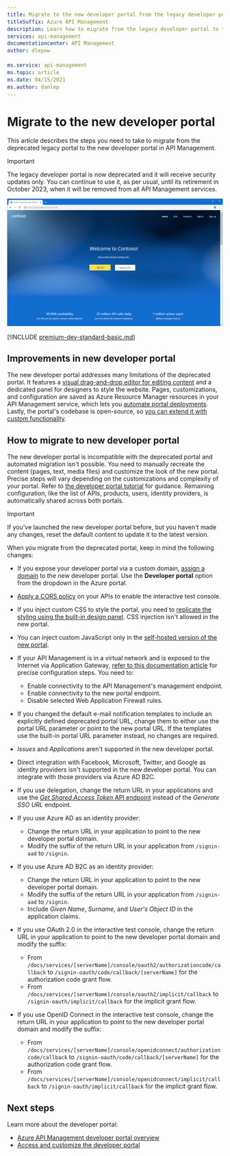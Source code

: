 ```yaml
---
title: Migrate to the new developer portal from the legacy developer portal
titleSuffix: Azure API Management
description: Learn how to migrate from the legacy developer portal to the new developer portal in API Management.
services: api-management
documentationcenter: API Management
author: dlepow

ms.service: api-management
ms.topic: article
ms.date: 04/15/2021
ms.author: danlep
---
```


# Migrate to the new developer portal

This article describes the steps you need to take to migrate from the deprecated legacy portal to the new developer portal in API Management.

> [!IMPORTANT]
> The legacy developer portal is now deprecated and it will receive security updates only. You can continue to use it, as per usual, until its retirement in October 2023, when it will be removed from all API Management services.

![API Management developer portal](media/api-management-howto-developer-portal/cover.png)

[!INCLUDE [premium-dev-standard-basic.md](../../includes/api-management-availability-premium-dev-standard-basic.md)]

## Improvements in new developer portal

The new developer portal addresses many limitations of the deprecated portal. It features a [visual drag-and-drop editor for editing content](api-management-howto-developer-portal-customize.md) and a dedicated panel for designers to style the website. Pages, customizations, and configuration are saved as Azure Resource Manager resources in your API Management service, which lets you [automate portal deployments](automate-portal-deployments.md). Lastly, the portal's codebase is open-source, so [you can extend it with custom functionality](api-management-howto-developer-portal.md#managed-vs-self-hosted).

## How to migrate to new developer portal

The new developer portal is incompatible with the deprecated portal and automated migration isn't possible. You need to manually recreate the content (pages, text, media files) and customize the look of the new portal. Precise steps will vary depending on the customizations and complexity of your portal. Refer to [the developer portal tutorial](api-management-howto-developer-portal-customize.md) for guidance. Remaining configuration, like the list of APIs, products, users, identity providers, is automatically shared across both portals.

> [!IMPORTANT]
> If you've launched the new developer portal before, but you haven't made any changes, reset the default content to update it to the latest version.

When you migrate from the deprecated portal, keep in mind the following changes:

- If you expose your developer portal via a custom domain, [assign a domain](configure-custom-domain.md) to the new developer portal. Use the **Developer portal** option from the dropdown in the Azure portal.
- [Apply a CORS policy](developer-portal-faq.md#cors) on your APIs to enable the interactive test console.
- If you inject custom CSS to style the portal, you need to [replicate the styling using the built-in design panel](api-management-howto-developer-portal-customize.md). CSS injection isn't allowed in the new portal.
- You can inject custom JavaScript only in the [self-hosted version of the new portal](api-management-howto-developer-portal.md#managed-vs-self-hosted).
- If your API Management is in a virtual network and is exposed to the Internet via Application Gateway, [refer to this documentation article](api-management-howto-integrate-internal-vnet-appgateway.md) for precise configuration steps. You need to:

    - Enable connectivity to the API Management's management endpoint.
    - Enable connectivity to the new portal endpoint.
    - Disable selected Web Application Firewall rules.

- If you changed the default e-mail notification templates to include an explicitly defined deprecated portal URL, change them to either use the portal URL parameter or point to the new portal URL. If the templates use the     built-in portal URL parameter instead, no changes are required.
- *Issues* and *Applications* aren't supported in the new developer portal.
- Direct integration with Facebook, Microsoft, Twitter, and Google as identity providers isn't supported in the new developer portal. You can integrate with those providers via Azure AD B2C.
- If you use delegation, change the return URL in your applications and use the [*Get Shared Access Token* API endpoint](/rest/api/apimanagement/2020-12-01/user/get-shared-access-token) instead of the *Generate SSO URL* endpoint.
- If you use Azure AD as an identity provider:

    - Change the return URL in your application to point to the new developer portal domain.
    - Modify the suffix of the return URL in your application from `/signin-aad` to `/signin`.

- If you use Azure AD B2C as an identity provider:

    - Change the return URL in your application to point to the new developer portal domain.
    - Modify the suffix of the return URL in your application from `/signin-aad` to `/signin`.
    - Include *Given Name*, *Surname*, and *User's Object ID* in the application claims.

- If you use OAuth 2.0 in the interactive test console, change the return URL in your application to point to the new developer portal domain and modify the suffix:

    - From `/docs/services/[serverName]/console/oauth2/authorizationcode/callback` to `/signin-oauth/code/callback/[serverName]` for the authorization code grant flow.
    - From `/docs/services/[serverName]/console/oauth2/implicit/callback` to `/signin-oauth/implicit/callback` for the implicit grant flow.
- If you use OpenID Connect in the interactive test console, change the return URL in your application to point to the new developer portal domain and modify the suffix:

    - From `/docs/services/[serverName]/console/openidconnect/authorizationcode/callback` to `/signin-oauth/code/callback/[serverName]` for the authorization code grant flow.
    - From `/docs/services/[serverName]/console/openidconnect/implicit/callback` to `/signin-oauth/implicit/callback` for the implicit grant flow.

## Next steps

Learn more about the developer portal:

- [Azure API Management developer portal overview](api-management-howto-developer-portal.md)
- [Access and customize the developer portal](api-management-howto-developer-portal-customize.md)
